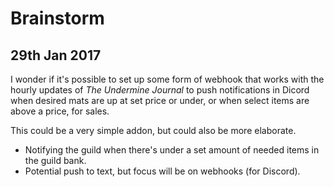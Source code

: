 # Brainstorm

## 29th Jan 2017

I wonder if it's possible to set up some form of webhook that works with the hourly updates of _The Undermine Journal_ to push 
notifications in Dicord when desired mats are up at set price or under, or when select items are above a price, for sales.

This could be a very simple addon, but could also be more elaborate. 

  * Notifying the guild when there's under a set amount of needed items in the guild bank.
  * Potential push to text, but focus will be on webhooks (for Discord).
